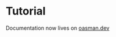 # Tutorial

Documentation now lives on [oasman.dev](https://oasman.dev)

<!--
### Overview
Here is the official tutorial documentation on setting up your OAS-Man

### Sections
[Parts list](parts.md)<br>
[Assembling the pcb and wires](pcb_assembly.md)<br>
[Assembling the manifold](manifold_assembly.md)<br>
[Assembling the wireless controller](controller_assembly.md)<br>
[How to edit the code and flash the board](code_build_flash.md)<br>
[Android App](android_app.md)<br>
-->
